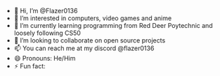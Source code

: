 - 👋 Hi, I’m @Flazer0136
- 👀 I’m interested in computers, video games and anime
- 🌱 I’m currently learning programming from Red Deer Poytechnic and loosely following CS50
- 💞️ I’m looking to collaborate on open source projects
- 📫 You can reach me at my discord @flazer0136
- 😄 Pronouns: He/Him
- ⚡ Fun fact: 

<!---
Flazer0136/Flazer0136 is a ✨ special ✨ repository because its `README.md` (this file) appears on your GitHub profile.
You can click the Preview link to take a look at your changes.
--->

